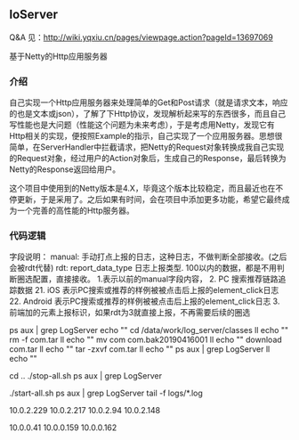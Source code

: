 ## loServer

Q&A 见：http://wiki.yqxiu.cn/pages/viewpage.action?pageId=13697069

基于Netty的Http应用服务器

### 介绍
自己实现一个Http应用服务器来处理简单的Get和Post请求（就是请求文本，响应的也是文本或json），了解了下Http协议，发现解析起来写的东西很多，而且自己写性能也是大问题（性能这个问题为未来考虑），于是考虑用Netty，发现它有Http相关的实现，便按照Example的指示，自己实现了一个应用服务器。思想很简单，在ServerHandler中拦截请求，把Netty的Request对象转换成我自己实现的Request对象，经过用户的Action对象后，生成自己的Response，最后转换为Netty的Response返回给用户。

这个项目中使用到的Netty版本是4.X，毕竟这个版本比较稳定，而且最近也在不停更新，于是采用了。之后如果有时间，会在项目中添加更多功能，希望它最终成为一个完善的高性能的Http服务器。

### 代码逻辑
字段说明：
manual: 手动打点上报的日志，这种日志，不做判断全部接收。(之后会被rdt代替)
rdt: report_data_type 日志上报类型.
    100以内的数据，都是不用判断圈选配置，直接接收。
    1.表示以前的manual字段内容，
    2.  PC 搜索推荐链路追踪数据
    21. iOS 表示PC搜索或推荐的样例被被点击后上报的element_click日志
    22. Android 表示PC搜索或推荐的样例被被点击后上报的element_click日志
    3. 前端加的元素上报标识，如果rdt为3就直接上报，不再需要后续的圈选


ps aux | grep LogServer
echo ""
cd /data/work/log_server/classes
ll
echo ""
rm -f com.tar
ll
echo ""
mv com com.bak20190416001
ll
echo ""
download com.tar
ll
echo ""
tar -zxvf com.tar
ll
echo ""
ps aux | grep LogServer
ll
echo ""

cd ..
./stop-all.sh
ps aux | grep LogServer

./start-all.sh
ps aux | grep LogServer
tail -f logs/*.log

10.0.2.229
10.0.2.217
10.0.2.94
10.0.2.148

10.0.0.41  10.0.0.159  10.0.0.162

